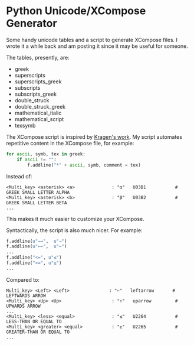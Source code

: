 Python Unicode/XCompose Generator
===================================

Some handy unicode tables and a script to generate XCompose files. I wrote it a while back and am posting it since it may be useful for someone.

The tables, presently, are:

 * greek
 * superscripts
 * superscripts_greek
 * subscripts
 * subscripts_greek
 * double_struck
 * double_struck_greek
 * mathematical_italic
 * mathematical_script
 * texsymb

The XCompose script is inspired by [Kragen's work](https://github.com/kragen/xcompose). My script automates repetitive content in the XCompose file, for example:

```python
for ascii, symb, tex in greek:
	if ascii != "": 
		f.addline("*" + ascii, symb, comment = tex)
``` 

Instead of:

```
<Multi_key> <asterisk> <a>              : "α"   U03B1           # GREEK SMALL LETTER ALPHA
<Multi_key> <asterisk> <b>              : "β"   U03B2           # GREEK SMALL LETTER BETA
...

```

This makes it much easier to customize your XCompose.

Syntactically, the script is also much nicer. For example:

```python
f.addline(u"→→",  u"→")
f.addline(u"←←",  u"←")
...
f.addline("<=", u"≤")
f.addline(">=", u"≥")
...
```

Compared to:

```
Multi_key> <Left> <Left>               : "←"   leftarrow       # LEFTWARDS ARROW
<Multi_key> <Up> <Up>                   : "↑"   uparrow         # UPWARDS ARROW
...
<Multi_key> <less> <equal>              : "≤"   U2264           # LESS-THAN OR EQUAL TO
<Multi_key> <greater> <equal>           : "≥"   U2265           # GREATER-THAN OR EQUAL TO
...
```


